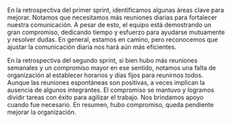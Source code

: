 En la retrospectiva del primer sprint, identificamos algunas áreas clave para mejorar. Notamos que necesitamos más reuniones diarias para fortalecer nuestra comunicación. A pesar de esto, el equipo está demostrando un gran compromiso, dedicando tiempo y esfuerzo para ayudarse mutuamente y resolver dudas. En general, estamos en camino, pero reconocemos que ajustar la comunicación diaria nos hará aún más eficientes.

En la retrospectiva del segundo sprint, si bien hubo más reuniones semanales y un compromiso mayor en ese sentido, notamos una falta de organización al establecer horarios y días fijos para reunirnos todos. Aunque las reuniones espontáneas son positivas, a veces implican la ausencia de algunos integrantes. El compromiso se mantuvo y logramos dividir tareas con éxito para agilizar el trabajo. Nos brindamos apoyo cuando fue necesario. En resumen, hubo compromiso, queda pendiente mejorar la organización.